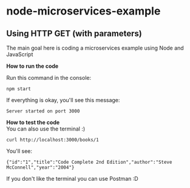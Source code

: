 # node-microservices-example
Using HTTP GET (with parameters)
---
The main goal here is coding a microservices example using Node and JavaScript

**How to run the code** </br>

Run this command in the console:
```
npm start
```
If everything is okay, you'll see this message:
```
Server started on port 3000
```

**How to test the code** </br>
You can also use the terminal :)

```
curl http://localhost:3000/books/1
```

You'll see:
```
{"id":"1","title":"Code Complete 2nd Edition","author":"Steve McConnell","year":"2004"}
```

If you don't like the terminal you can use Postman :D